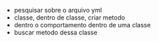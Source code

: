- pesquisar sobre o arquivo yml
- classe, dentro de classe, criar metodo
- dentro o comportamento dentro de uma classe
- buscar metodo dessa classe

